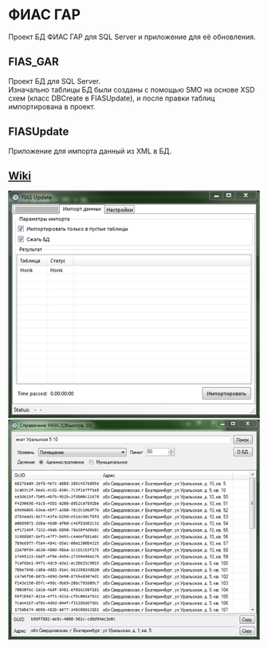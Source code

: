 # ФИАС ГАР
Проект БД ФИАС ГАР для SQL Server и приложение для её обновления.
## FIAS_GAR
Проект БД для SQL Server.  
Изначально таблицы БД были созданы с помощью SMO на основе XSD схем (класс DBCreate в FIASUpdate), и после правки таблиц импортирована в проект. 

## FIASUpdate
Приложение для импорта данный из XML в БД.
## [Wiki](https://github.com/Virenbar/FIAS_GAR/wiki)

![Основная форма](Screenshots/FormMain_0.png)
![Форма поиска адреса в БД](Screenshots/FormSearch_0.png)